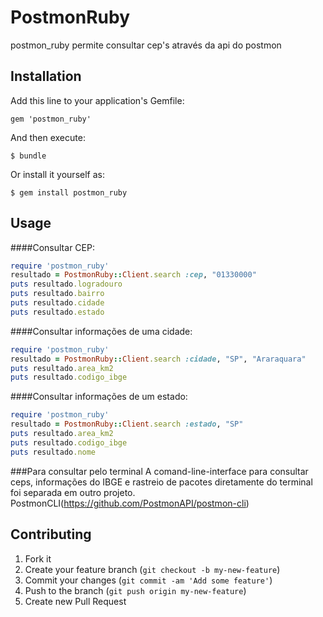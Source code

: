 # PostmonRuby

postmon_ruby permite consultar cep's através da api do postmon

## Installation

Add this line to your application's Gemfile:

    gem 'postmon_ruby'

And then execute:

    $ bundle

Or install it yourself as:

    $ gem install postmon_ruby

## Usage
####Consultar CEP:
```ruby
require 'postmon_ruby'
resultado = PostmonRuby::Client.search :cep, "01330000"
puts resultado.logradouro
puts resultado.bairro
puts resultado.cidade
puts resultado.estado
```

####Consultar informações de uma cidade:
```ruby
require 'postmon_ruby'
resultado = PostmonRuby::Client.search :cidade, "SP", "Araraquara"
puts resultado.area_km2
puts resultado.codigo_ibge
```

####Consultar informações de um estado:
```ruby
require 'postmon_ruby'
resultado = PostmonRuby::Client.search :estado, "SP"
puts resultado.area_km2
puts resultado.codigo_ibge
puts resultado.nome
```

###Para consultar pelo terminal
A comand-line-interface para consultar ceps, informações do IBGE e rastreio de pacotes diretamente do terminal foi separada em outro projeto. PostmonCLI(https://github.com/PostmonAPI/postmon-cli)

## Contributing

1. Fork it
2. Create your feature branch (`git checkout -b my-new-feature`)
3. Commit your changes (`git commit -am 'Add some feature'`)
4. Push to the branch (`git push origin my-new-feature`)
5. Create new Pull Request
